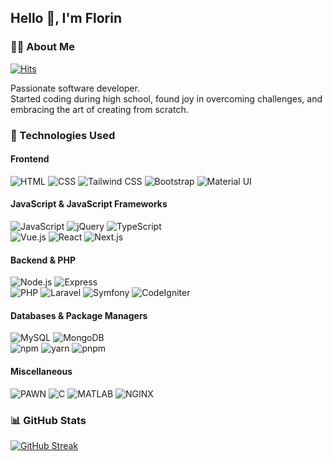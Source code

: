 ## Hello 👋, I'm Florin


### 👨‍💻 About Me
[![Hits](https://hits.sh/github.com/sherkan-n/hits.svg?color=blueviolet&label=Profile%20views)](https://hits.sh/github.com/silentsoft/hits/)

Passionate software developer.<br>
Started coding during high school, found joy in overcoming challenges, and embracing the art of creating from scratch.<br>

### 🚀 Technologies Used

#### Frontend
![HTML](https://img.shields.io/badge/HTML-red) ![CSS](https://img.shields.io/badge/CSS-dodgerblue) ![Tailwind CSS](https://img.shields.io/badge/Tailwind%20CSS-38bdf8) ![Bootstrap](https://img.shields.io/badge/Bootstrap-712cf9) ![Material UI](https://img.shields.io/badge/Material%20UI-0072E5)

#### JavaScript & JavaScript Frameworks
![JavaScript](https://img.shields.io/badge/JavaScript-yellow) ![jQuery](https://img.shields.io/badge/jQuery-white) ![TypeScript](https://img.shields.io/badge/TypeScript-007acc) <br>
![Vue.js](https://img.shields.io/badge/Vue.js-00c180) ![React](https://img.shields.io/badge/React-149eca) ![Next.js](https://img.shields.io/badge/Next.js-black)

#### Backend & PHP
![Node.js](https://img.shields.io/badge/Node.js-84ba64) ![Express](https://img.shields.io/badge/Express-white) <br>
![PHP](https://img.shields.io/badge/PHP-4f5b93) ![Laravel](https://img.shields.io/badge/Laravel-EB4432) ![Symfony](https://img.shields.io/badge/Symfony-black) ![CodeIgniter](https://img.shields.io/badge/CodeIgniter-dd4814)

#### Databases & Package Managers
![MySQL](https://img.shields.io/badge/MySQL-e48c00) ![MongoDB](https://img.shields.io/badge/MongoDB-00AA57) <br>
![npm](https://img.shields.io/badge/npm-cc3534) ![yarn](https://img.shields.io/badge/yarn-514C87) ![pnpm](https://img.shields.io/badge/pnpm-f69220)

#### Miscellaneous
![PAWN](https://img.shields.io/badge/PAWN-ce8737) ![C](https://img.shields.io/badge/C-659bd3) ![MATLAB](https://img.shields.io/badge/MATLAB-750000) ![NGINX](https://img.shields.io/badge/NGINX-009639)

### 📊 GitHub Stats

[![GitHub Streak](https://streak-stats.demolab.com/?user=sherkan-n&theme=dark)](https://git.io/streak-stats)
